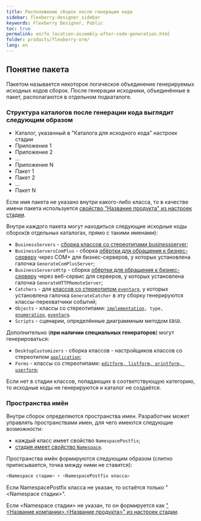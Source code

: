 ```yaml
---
title: Расположение сборок после генерации кода
sidebar: flexberry-designer_sidebar
keywords: Flexberry Designer, Public
toc: true
permalink: en/fo_location-assembly-after-code-generation.html
folder: products/flexberry-orm/
lang: en
---
```


## Понятие пакета

Пакетом называется некоторое логическое объединение генерируемых исходных кодов сборок. После генерации исходники, объединённые в пакет, располагаются в отдельном подкаталоге.

### Структура каталогов после генерации кода выглядит следующим образом

* Каталог, указанный в "Каталога для исходного кода" настроек стадии 
* Приложение 1 
* Приложение 2 
* ... 
* Приложение N 
* Пакет 1 
* Пакет 2 
* ... 
* Пакет N 

Если имя пакета не указано внутри какого-либо класса, то в качестве имени пакета используется [свойство "Название продукта" из настроек стадии](fd_project-customization.html).

Внутри каждого пакета могут находиться следующие исходные коды сборок(в отдельных каталогах, прямо с такими именами):

* `BusinessServers` - [сборка классов со стереотипами businessserver](business-servers.html); 
* `BusinessServersComPlus` - сборка [обёртки для обращения к бизнес-серверу](fo_bs-wrapper.html) через COM+ для бизнес-серверов, у которых установлена галочка `GenerateComPlusServer`; 
* `BusinessServersHttp` - сборка [обёртки для обращения к бизнес-серверу](fo_bs-wrapper.html) через веб-сервис для серверов, у которых установлена галочка `GenerateHTTPRemoteServer`; 
* `Catchers` - для [классов со стереотипом `eventarg`](classes-with-stereotype-eventarg.html), у которых установлена галочка `GenerateCatcher` в эту сборку генерируются классы-перехватчики событий; 
* `Objects` - классы со стереотипами: [`implementation`](fo_data-classes.html)`, type, `[`enumeration`](enumerations.html), [`eventarg`](classes-with-stereotype-eventarg.html). 
* `Scripts` - сценарии, определённые диаграммным методом `EBSD`. 

Дополнительно (__при наличии специальных генераторов__) могут генерироваться:
* `DesktopCustomizers` - сборка классов - настройщиков классов со стереотипом [`application`](fd_additional-stereotypes.html); 
* `Forms` - классы со стереотипами: [`editform, listform, printform, userform`](fd_additional-stereotypes.html); 

Если нет в стадии классов, попадающих в соответствующую категорию, то исходные коды не генерируются и каталог не создаётся.

### Пространства имён

Внутри сборок определяются пространства имен. Разработчик может управлять пространствами имен, для чего имеются следующие возможности:
* каждый класс имеет свойство `NamespacePostfix`; 
* [стадия имеет свойство `Namespace`](fd_project-customization.html). 

Пространства имён формируются следующим образом (слитно приписывается, точка между ними не ставится):

``` csharp
<Namespace стадии> + <NamespacePostfix класса>
```
Если NamespacePostfix класса не указан, то остаётся только "<Namespace стадии>".

Если <Namespace стадии> не указан, то он формируется как ["<Название компании>.<Название продукта>" из настроек стадии](fd_project-customization.html).




